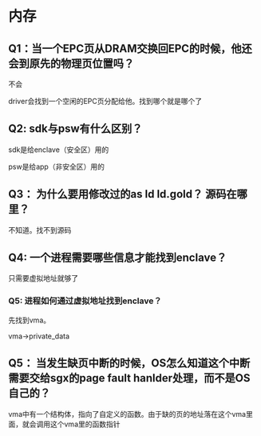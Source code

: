 # 内存

## Q1：当一个EPC页从DRAM交换回EPC的时候，他还会到原先的物理页位置吗？

不会

driver会找到一个空闲的EPC页分配给他。找到哪个就是哪个了



## Q2: sdk与psw有什么区别？

sdk是给enclave（安全区）用的

psw是给app（非安全区）用的



## Q3： 为什么要用修改过的as ld ld.gold？ 源码在哪里？

不知道。找不到源码



## Q4: 一个进程需要哪些信息才能找到enclave？

只需要虚拟地址就够了

 ### Q5: 进程如何通过虚拟地址找到enclave？

先找到vma。

vma->private_data 



## Q5： 当发生缺页中断的时候，OS怎么知道这个中断需要交给sgx的page fault hanlder处理，而不是OS自己的？

vma中有一个结构体，指向了自定义的函数。由于缺的页的地址落在这个vma里面，就会调用这个vma里的函数指针